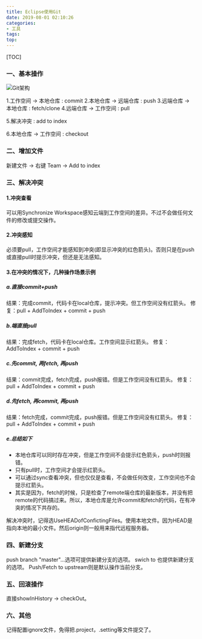 ```yaml
---
title: Eclipse使用Git
date: 2019-08-01 02:10:26
categories:
- 工具
tags:
top:
---
```


[TOC]

### 一、基本操作
![Git架构](https://img-blog.csdnimg.cn/20190421221809808.jpg?x-oss-process=image/watermark,type_ZmFuZ3poZW5naGVpdGk,shadow_10,text_aHR0cHM6Ly9ibG9nLmNzZG4ubmV0L3hpYW1vZnk=,size_16,color_FFFFFF,t_70)

1.工作空间 -> 本地仓库 : commit
2.本地仓库 -> 远端仓库 : push
3.远端仓库 -> 本地仓库 : fetch/clone
4.远端仓库 -> 工作空间 : pull

5.解决冲突 : add to index

6.本地仓库 -> 工作空间 : checkout

### 二、增加文件
新建文件 -> 右键 Team -> Add to index

### 三、解决冲突
#### 1.冲突查看
可以用Synchronize Workspace感知云端到工作空间的差异。不过不会做任何文件的修改或提交操作。

#### 2.冲突感知
必须要pull，工作空间才能感知到冲突(即显示冲突的红色箭头)。否则只是在push或直接pull时提示冲突，但还是无法感知。

#### 3.在冲突的情况下，几种操作场景示例
##### a.直接commit+push
结果：完成commit，代码卡在local仓库，提示冲突。但工作空间没有红箭头。
修复：pull + AddToIndex + commit + push
##### b.端直接pull
结果：完成fetch，代码卡在local仓库。工作空间显示红箭头。
修复：AddToIndex + commit + push
##### c.先commit, 再fetch, 再push
结果：commit完成，fetch完成，push报错。但是工作空间没有红箭头。
修复：pull + AddToIndex + commit + push
##### d.先fetch, 再commit, 再push
结果：fetch完成，commit完成，push报错。但是工作空间没有红箭头。
修复：pull + AddToIndex + commit + push

##### e.总结如下

* 本地仓库可以同时存在冲突，但是工作空间不会提示红色箭头，push时则报错。
* 只有pull时，工作空间才会提示红箭头。
* 可以通过sync查看冲突，但也仅仅是查看，不会做任何改变，工作空间也不会提示红箭头。
* 其实是因为，fetch的时候，只是检查了remote端仓库的最新版本，并没有把remote的代码搞过来。所以，本地仓库是允许commit和fetch的代码，在有冲突的情况下共存的。

解决冲突时，记得选UseHEADofConfictingFiles。使用本地文件。因为HEAD是指向本地的最小文件。然后origin则一般用来指代远程服务器。


### 四、新建分支
push branch "master"...选项可提供新建分支的选项。
swich to 也提供新建分支的选项。
Push/Fetch to upstream则是默认操作当前分支。


### 五、回滚操作
直接showInHistory -> checkOut。


### 六、其他
记得配置ignore文件，免得把.project，.setting等文件提交了。